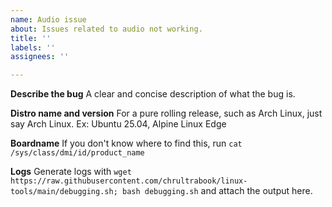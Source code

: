 ```yaml
---
name: Audio issue
about: Issues related to audio not working.
title: ''
labels: ''
assignees: ''

---
```


**Describe the bug**
A clear and concise description of what the bug is.

**Distro name and version**
For a pure rolling release, such as Arch Linux, just say Arch Linux.
Ex: Ubuntu 25.04, Alpine Linux Edge

**Boardname**
If you don't know where to find this, run `cat /sys/class/dmi/id/product_name`

**Logs**
Generate logs with `wget https://raw.githubusercontent.com/chrultrabook/linux-tools/main/debugging.sh; bash debugging.sh` and attach the output here.
